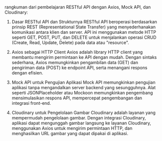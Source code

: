  rangkuman dari pembelajaran RESTful API dengan Axios, Mock API, dan Cloudinary:

1. Dasar RESTful API dan Strukturnya
RESTful API beroperasi berdasarkan prinsip REST (Representational State Transfer) yang menyederhanakan komunikasi antara klien dan server. API ini menggunakan metode HTTP seperti GET, POST, PUT, dan DELETE untuk menjalankan operasi CRUD (Create, Read, Update, Delete) pada data atau "resource".

2. Axios sebagai HTTP Client
Axios adalah library HTTP client yang membantu mengirim permintaan ke API dengan mudah. Dengan sintaks sederhana, Axios memungkinkan pengambilan data (GET) dan pengiriman data (POST) ke endpoint API, serta menangani respons dengan efisien.

3. Mock API untuk Pengujian Aplikasi
Mock API memungkinkan pengujian aplikasi tanpa mengandalkan server backend yang sesungguhnya. Alat seperti JSONPlaceholder atau Mockoon memungkinkan pengembang mensimulasikan respons API, mempercepat pengembangan dan integrasi front-end.

4. Cloudinary untuk Pengelolaan Gambar
Cloudinary adalah layanan yang mempermudah pengelolaan gambar. Dengan integrasi Cloudinary, aplikasi dapat mengunggah gambar langsung ke layanan Cloudinary, menggunakan Axios untuk mengirim permintaan HTTP, dan menghasilkan URL gambar yang dapat dipakai di aplikasi.